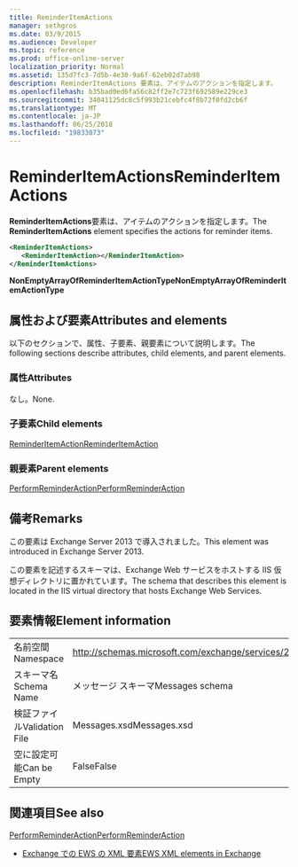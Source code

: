 ```yaml
---
title: ReminderItemActions
manager: sethgros
ms.date: 03/9/2015
ms.audience: Developer
ms.topic: reference
ms.prod: office-online-server
localization_priority: Normal
ms.assetid: 135d7fc3-7d5b-4e30-9a6f-62eb02d7ab98
description: ReminderItemActions 要素は、アイテムのアクションを指定します。
ms.openlocfilehash: b35bad0ed6fa56c82ff2e7c723f692589e229ce3
ms.sourcegitcommit: 34041125dc8c5f993b21cebfc4f8b72f0fd2cb6f
ms.translationtype: MT
ms.contentlocale: ja-JP
ms.lasthandoff: 06/25/2018
ms.locfileid: "19833073"
---
```

# <a name="reminderitemactions"></a><span data-ttu-id="a03c9-103">ReminderItemActions</span><span class="sxs-lookup"><span data-stu-id="a03c9-103">ReminderItemActions</span></span>

<span data-ttu-id="a03c9-104">**ReminderItemActions**要素は、アイテムのアクションを指定します。</span><span class="sxs-lookup"><span data-stu-id="a03c9-104">The **ReminderItemActions** element specifies the actions for reminder items.</span></span> 
  
```XML
<ReminderItemActions>
   <ReminderItemAction></ReminderItemAction>
</ReminderItemActions>
```

 <span data-ttu-id="a03c9-105">**NonEmptyArrayOfReminderItemActionType**</span><span class="sxs-lookup"><span data-stu-id="a03c9-105">**NonEmptyArrayOfReminderItemActionType**</span></span>
## <a name="attributes-and-elements"></a><span data-ttu-id="a03c9-106">属性および要素</span><span class="sxs-lookup"><span data-stu-id="a03c9-106">Attributes and elements</span></span>

<span data-ttu-id="a03c9-107">以下のセクションで、属性、子要素、親要素について説明します。</span><span class="sxs-lookup"><span data-stu-id="a03c9-107">The following sections describe attributes, child elements, and parent elements.</span></span>
  
### <a name="attributes"></a><span data-ttu-id="a03c9-108">属性</span><span class="sxs-lookup"><span data-stu-id="a03c9-108">Attributes</span></span>

<span data-ttu-id="a03c9-109">なし。</span><span class="sxs-lookup"><span data-stu-id="a03c9-109">None.</span></span>
  
### <a name="child-elements"></a><span data-ttu-id="a03c9-110">子要素</span><span class="sxs-lookup"><span data-stu-id="a03c9-110">Child elements</span></span>

[<span data-ttu-id="a03c9-111">ReminderItemAction</span><span class="sxs-lookup"><span data-stu-id="a03c9-111">ReminderItemAction</span></span>](reminderitemaction.md)
  
### <a name="parent-elements"></a><span data-ttu-id="a03c9-112">親要素</span><span class="sxs-lookup"><span data-stu-id="a03c9-112">Parent elements</span></span>

[<span data-ttu-id="a03c9-113">PerformReminderAction</span><span class="sxs-lookup"><span data-stu-id="a03c9-113">PerformReminderAction</span></span>](performreminderaction.md)
  
## <a name="remarks"></a><span data-ttu-id="a03c9-114">備考</span><span class="sxs-lookup"><span data-stu-id="a03c9-114">Remarks</span></span>

<span data-ttu-id="a03c9-115">この要素は Exchange Server 2013 で導入されました。</span><span class="sxs-lookup"><span data-stu-id="a03c9-115">This element was introduced in Exchange Server 2013.</span></span>
  
<span data-ttu-id="a03c9-116">この要素を記述するスキーマは、Exchange Web サービスをホストする IIS 仮想ディレクトリに置かれています。</span><span class="sxs-lookup"><span data-stu-id="a03c9-116">The schema that describes this element is located in the IIS virtual directory that hosts Exchange Web Services.</span></span>
  
## <a name="element-information"></a><span data-ttu-id="a03c9-117">要素情報</span><span class="sxs-lookup"><span data-stu-id="a03c9-117">Element information</span></span>

|||
|:-----|:-----|
|<span data-ttu-id="a03c9-118">名前空間</span><span class="sxs-lookup"><span data-stu-id="a03c9-118">Namespace</span></span>  <br/> |http://schemas.microsoft.com/exchange/services/2006/messages  <br/> |
|<span data-ttu-id="a03c9-119">スキーマ名</span><span class="sxs-lookup"><span data-stu-id="a03c9-119">Schema Name</span></span>  <br/> |<span data-ttu-id="a03c9-120">メッセージ スキーマ</span><span class="sxs-lookup"><span data-stu-id="a03c9-120">Messages schema</span></span>  <br/> |
|<span data-ttu-id="a03c9-121">検証ファイル</span><span class="sxs-lookup"><span data-stu-id="a03c9-121">Validation File</span></span>  <br/> |<span data-ttu-id="a03c9-122">Messages.xsd</span><span class="sxs-lookup"><span data-stu-id="a03c9-122">Messages.xsd</span></span>  <br/> |
|<span data-ttu-id="a03c9-123">空に設定可能</span><span class="sxs-lookup"><span data-stu-id="a03c9-123">Can be Empty</span></span>  <br/> |<span data-ttu-id="a03c9-124">False</span><span class="sxs-lookup"><span data-stu-id="a03c9-124">False</span></span>  <br/> |
   
## <a name="see-also"></a><span data-ttu-id="a03c9-125">関連項目</span><span class="sxs-lookup"><span data-stu-id="a03c9-125">See also</span></span>



[<span data-ttu-id="a03c9-126">PerformReminderAction</span><span class="sxs-lookup"><span data-stu-id="a03c9-126">PerformReminderAction</span></span>](performreminderaction.md)


- [<span data-ttu-id="a03c9-127">Exchange での EWS の XML 要素</span><span class="sxs-lookup"><span data-stu-id="a03c9-127">EWS XML elements in Exchange</span></span>](ews-xml-elements-in-exchange.md)


